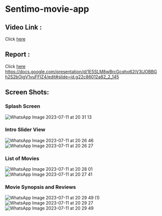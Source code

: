 # Sentimo-movie-app


## Video Link :
Click [here](https://youtu.be/brLjGLSiDCU)

## Report :
Click [here](https://docs.google.com/presentation/d/1E5SLM8wBrcGcqho62iV3lJOBBGh2S2bOjgV1vuFFIZ4/edit#slide=id.g22c86012a82_2_145)
https://docs.google.com/presentation/d/1E5SLM8wBrcGcqho62iV3lJOBBGh2S2bOjgV1vuFFIZ4/edit#slide=id.g22c86012a82_2_145




## Screen Shots:

### Splash Screen
![WhatsApp Image 2023-07-11 at 20 31 13](https://github.com/hasan8130/Sentimo-movie-app/assets/67535635/dabca58a-6db6-4dc5-b6ed-ad2e619b76a3)


### Intro Slider View

![WhatsApp Image 2023-07-11 at 20 26 46](https://github.com/hasan8130/Sentimo-movie-app/assets/67535635/c0cda308-bc32-4531-949a-fee1ccb3efb2)
![WhatsApp Image 2023-07-11 at 20 26 27](https://github.com/hasan8130/Sentimo-movie-app/assets/67535635/b4d24eae-e8b2-42d6-a724-2d87f0fdfae0)



### List of Movies
![WhatsApp Image 2023-07-11 at 20 28 01](https://github.com/hasan8130/Sentimo-movie-app/assets/67535635/881a0930-829b-4931-b4aa-5b1ff2b7c2ea)
![WhatsApp Image 2023-07-11 at 20 27 41](https://github.com/hasan8130/Sentimo-movie-app/assets/67535635/f5b19ea4-a257-44fc-bf05-8ef39bee0c00)


### Movie Synopsis and Reviews
![WhatsApp Image 2023-07-11 at 20 29 49 (1)](https://github.com/hasan8130/Sentimo-movie-app/assets/67535635/530b66f3-d4cf-4f8a-bd3c-db77123ede00)
![WhatsApp Image 2023-07-11 at 20 29 27](https://github.com/hasan8130/Sentimo-movie-app/assets/67535635/6bcb15d0-c828-4f17-af4e-29f3e85ffb53)
![WhatsApp Image 2023-07-11 at 20 29 49](https://github.com/hasan8130/Sentimo-movie-app/assets/67535635/6f363662-d90d-4bd0-9d88-b628a9665fc4)





